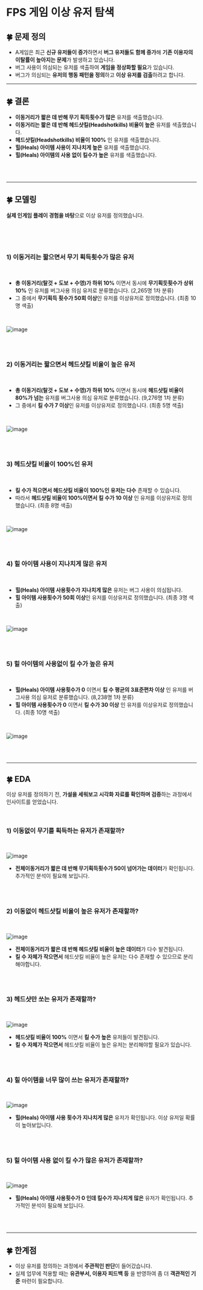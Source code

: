 # FPS 게임 이상 유저 탐색

## :four_leaf_clover: 문제 정의
- A게임은 최근 **신규 유저들이 증가**하면서 **버그 유저들도 함께 증가**해 **기존 이용자의 이탈률이 높아지는 문제**가 발생하고 있습니다.
- 버그 사용이 의심되는 유저를 색출하여 **게임을 정상화할 필요**가 있습니다.
- 버그가 의심되는 **유저의 행동 패턴을 정의**하고 **이상 유저를 검출**하려고 합니다.

----------------------------

## :four_leaf_clover: 결론
- **이동거리가 짧은 데 반해 무기 획득횟수가 많은** 유저를 색출했습니다.
- **이동거리는 짧은 데 반해 헤드샷킬(Headshotkills) 비율이 높은** 유저를 색출했습니다.
- **헤드샷킬(Headshotkills) 비율이 100%** 인 유저를 색출했습니다.
- **힐(Heals) 아이템 사용이 지나치게 높은** 유저를 색출했습니다.
- **힐(Heals) 아이템의 사용 없이 킬수가 높은** 유저를 색출했습니다.

<br/>
<br/>

--------------------------

## :four_leaf_clover: 모델링
**실제 인게임 플레이 경험을 바탕**으로 이상 유저를 정의했습니다.

<br/>
<br/>
<br/>

### 1) 이동거리는 짧으면서 무기 획득횟수가 많은 유저

<br/>

- **총 이동거리(탈것 + 도보 + 수영)가 하위 10%** 이면서 동시에 **무기획듯횟수가 상위 10%** 인 유저를 버그사용 의심 유저로 분류했습니다. (2,265명 1차 분류)
- 그 중에서 **무기획득 횟수가 50회 이상**인 유저를 이상유저로 정의했습니다. (최종 10명 색출)

<br/>

![image](https://user-images.githubusercontent.com/56102116/227458563-9946bdf6-2baf-455d-9dce-2f5595fae241.png)

<br/>
<br/>

### 2) 이동거리는 짧으면서 헤드샷킬 비율이 높은 유저

<br/>

- **총 이동거리(탈것 + 도보 + 수영)가 하위 10%** 이면서 동시에 **헤드샷킬 비율이 80%가 넘는** 유저를 버그사용 의심 유저로 분류했습니다. (9,276명 1차 분류)
- 그 중에서 **킬 수가 7 이상**인 유저를 이상유저로 정의했습니다. (최종 5명 색출)

<br/>

![image](https://user-images.githubusercontent.com/56102116/227459052-b8bdab18-a7bb-454a-ad1a-5fa2d9e6a36e.png)

<br/>
<br/>

### 3) 헤드샷킬 비율이 100%인 유저

<br/>

- **킬 수가 적으면서 헤드샷킬 비율이 100%인 유저는 다수** 존재할 수 있습니다.
- 따라서 **헤드샷킬 비율이 100%이면서 킬 수가 10 이상** 인 유저를 이상유저로 정의했습니다. (최종 8명 색출)

<br/>

![image](https://user-images.githubusercontent.com/56102116/227459447-d4414228-4946-4761-89c4-16f2f5da2d93.png)

<br/>
<br/>

### 4) 힐 아이템 사용이 지나치게 많은 유저

<br/>

- **힐(Heals) 아이템 사용횟수가 지나치게 많은** 유저는 버그 사용이 의심됩니다.
- **힐 아이템 사용횟수가 50회 이상**인 유저를 이상유저로 정의했습니다. (최종 3명 색출)

<br/>

![image](https://user-images.githubusercontent.com/56102116/227460321-e62f0464-f057-46d3-90f0-3b8e8233ae2f.png)

<br/>
<br/>

### 5) 힐 아이템의 사용없이 킬 수가 높은 유저

<br/>

- **힐(Heals) 아이템 사용횟수가 0** 이면서 **킬 수 평균의 3표준편차 이상** 인 유저를 버그사용 의심 유저로 분류했습니다. (8,238명 1차 분류)
- **힐 아이템 사용횟수가 0** 이면서 **킬 수가 30 이상** 인 유저를 이상유저로 정의했습니다. (최종 10명 색출)

<br/>

![image](https://user-images.githubusercontent.com/56102116/227461564-080228a5-d5e9-425a-bad7-3ef29aef7f00.png)

<br/>
<br/>

-------------------------------------

## :four_leaf_clover: EDA
이상 유저를 정의하기 전, **가설을 세워보고 시각화 자료를 확인하며 검증**하는 과정에서 인사이트를 얻었습니다.

<br/>

### 1) 이동없이 무기를 획득하는 유저가 존재할까?

<br/>

![image](https://user-images.githubusercontent.com/56102116/227463771-dc43e395-f121-41f0-ab45-d0ae8e1450d0.png)

- **전체이동거리가 짧은 데 반해 무기획득횟수가 50이 넘어가는 데이터**가 확인됩니다. 추가적인 분석이 필요해 보입니다.

<br/>
<br/>

### 2) 이동없이 헤드샷킬 비율이 높은 유저가 존재할까?

<br/>

![image](https://user-images.githubusercontent.com/56102116/227465480-e0152783-68e7-4609-9b88-aba131b4d899.png)

- **전체이동거리가 짧은 데 반해 헤드샷킬 비율이 높은 데이터**가 다수 발견됩니다.
- **킬 수 자체가 작으면서** 헤드샷킬 비율이 높은 유저는 다수 존재할 수 있으므로 분리해야합니다.

<br/>
<br/>

### 3) 헤드샷만 쏘는 유저가 존재할까?

<br/>

![image](https://user-images.githubusercontent.com/56102116/227466692-96a798de-76de-4f48-8d5f-585554cb3c92.png)

- **헤드샷킬 비율이 100%** 이면서 **킬 수가 높은** 유저들이 발견됩니다.
- **킬 수 자체가 작으면서** 헤드샷킬 비율이 높은 유저는 분리해야할 필요가 있습니다.

<br/>
<br/>

### 4) 힐 아이템을 너무 많이 쓰는 유저가 존재할까?

<br/>

![image](https://user-images.githubusercontent.com/56102116/227467433-666270f0-410b-49e5-84bb-a349d1a3e2c2.png)

- **힐(Heals) 아이템 사용 횟수가 지나치게 많은** 유저가 확인됩니다. 이상 유저일 확률이 높아보입니다.

<br/>
<br/>

### 5) 힐 아이템 사용 없이 킬 수가 많은 유저가 존재할까?

<br/>

![image](https://user-images.githubusercontent.com/56102116/227468090-5a089d07-4e38-4ceb-ab40-0c9a5ecc8ac9.png)

- **힐(Heals) 아이템 사용횟수가 0 인데 킬수가 지나치게 많은** 유저가 확인됩니다. 추가적인 분석이 필요해 보입니다.

<br/>
<br/>

------------------------------

## :four_leaf_clover: 한계점

- 이상 유저를 정의하는 과정에서 **주관적인 판단**이 들어갔습니다.
- 실제 업무에 적용할 때는 **유관부서, 이용자 피드백 등** 을 반영하여 좀 더 **객관적인 기준** 마련이 필요합니다.


<br/>
<br/>

